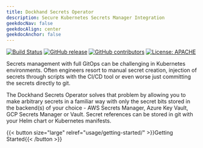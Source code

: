 ```yaml
---
title: Dockhand Secrets Operator
description: Secure Kubernetes Secrets Manager Integration
geekdocNav: false
geekdocAlign: center
geekdocAnchor: false
---
```


<!-- markdownlint-capture -->
<!-- markdownlint-disable MD033 -->

<span class="badge-placeholder">[![Build Status](https://img.shields.io/github/actions/workflow/status/boxboat/dockhand-secrets-operator/docker.yaml?master)](https://github.com/boxboat/dockhand-secrets-operator)</span>
<span class="badge-placeholder">[![GitHub release](https://img.shields.io/github/v/release/boxboat/dockhand-secrets-operator)](https://github.com/boxboat/dockhand-secrets-operator/releases/latest)</span>
<span class="badge-placeholder">[![GitHub contributors](https://img.shields.io/github/contributors/boxboat/dockhand-secrets-operator)](https://github.com/boxboat/dockhand-secrets-operator/graphs/contributors)</span>
<span class="badge-placeholder">[![License: APACHE](https://img.shields.io/github/license/boxboat/dockhand-secrets-operator)](https://github.com/boxboat/dockhand-secrets-operator/blob/main/LICENSE)</span>

<!-- markdownlint-restore -->

Secrets management with full GitOps can be challenging in Kubernetes environments. Often engineers resort to manual secret creation,  injection of secrets through scripts with the CI/CD tool or even worse just committing the secrets directly to git.

The Dockhand Secrets Operator solves that problem by allowing you to make arbitrary secrets in a familiar way with only the secret bits stored in the backend(s) of your choice - AWS Secrets Manager, Azure Key Vault, GCP Secrets Manager or Vault. Secret references can be stored in git with your Helm chart or Kubernetes manifests.

{{< button size="large" relref="usage/getting-started/" >}}Getting Started{{< /button >}}
